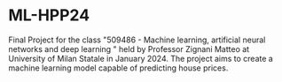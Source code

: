 # ML-HPP24
Final Project for the class "509486 - Machine learning, artificial neural networks and deep learning " held by Professor Zignani Matteo at University of Milan Statale in January 2024. The project aims to create a machine learning model capable of predicting house prices.
